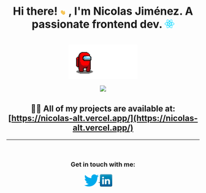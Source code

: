 <div align="center">
    <h1> Hi there! 
        <img src="./src/assets/icons/hi.gif" width="15" />
        , I'm Nicolas Jiménez.
        A passionate frontend  dev. 
        <img src="./src/assets/icons/react.png" width="25" />
    </h1>
</div>
<br />


<div align="center">
    <img src="./src/assets/icons/red.gif" width="180" />
</div>

<p align="center">
    <a href="https://github.com/anuraghazra/github-readme-stats" style="margin: 50px">
        <img src="https://github-readme-stats.vercel.app/api/top-langs/?username=Nicolas-alt&layout=compact" />
    </a>
</p>

<div align="center">

## 👨‍💻 All of my projects are available at: [https://nicolas-alt.vercel.app/](https://nicolas-alt.vercel.app/)

<hr />
<br />

<!-- Connect -->
<h3 align="center">Get in touch with me:</h3>
    <a align="center" href="https://twitter.com/nicolas35103573" target="blank">
        <img align="center" src="./src/assets/icons/twitter.png" alt="nicolas35103573" />
    </a>
      <a align="center" href="https://www.linkedin.com/in/nicolas-jimenez-b20660184/" target="blank" >
        <img align="center" src="./src/assets/icons/linkedin.png" alt="nicolas35103573" style="margin-right: 25px" />
    </a>
</div>
